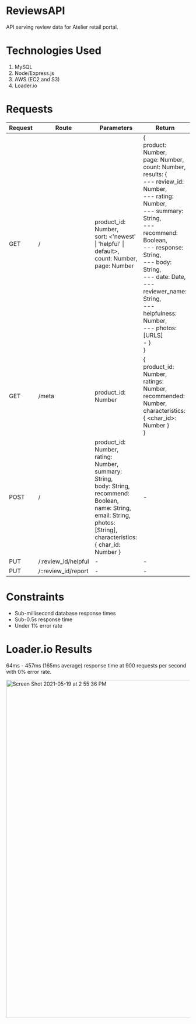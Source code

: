 
# ReviewsAPI
API serving review data for Atelier retail portal.

# Technologies Used
1. MySQL
2. Node/Express.js
3. AWS (EC2 and S3)
4. Loader.io

# Requests

| Request  | Route | Parameters | Return |
| ------------- | ------------- | ------------- | ------------- |
| GET | / | product_id: Number,<br>sort: <'newest' \| 'helpful' \| default>,<br>count: Number,<br>page: Number | {<br>product: Number,<br>page: Number,<br>count: Number,<br>results: {<br>--- review_id: Number,<br>--- rating: Number,<br>--- summary: String,<br>--- recommend: Boolean,<br>--- response: String,<br>--- body: String,<br>--- date: Date,<br>--- reviewer_name: String,<br>--- helpfulness: Number,<br>--- photos: [URLS]<br> -  }<br>} |
| GET | /meta | product_id: Number | {<br>product_id: Number,<br>ratings: Number,<br>recommended: Number,<br>characteristics: { <char_id>: Number }<br>} |
| POST | / | product_id: Number,<br>rating: Number,<br>summary: String,<br>body: String,<br>recommend: Boolean,<br>name: String,<br>email: String,<br>photos: [String],<br>characteristics: { char_id: Number } | - |
| PUT | /:review_id/helpful | - | - |
| PUT | /::review_id/report | - | - |

# Constraints

- Sub-millisecond database response times
- Sub-0.5s response time
- Under 1% error rate

# Loader.io Results

64ms - 457ms (165ms average) response time at 900 requests per second with 0% error rate.

<img width="924" alt="Screen Shot 2021-05-19 at 2 55 36 PM" src="https://user-images.githubusercontent.com/13191334/118889681-4e2a0c00-b8b2-11eb-945e-e6535d6325c6.png">

